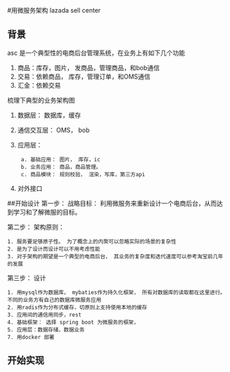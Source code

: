 #用微服务架构 lazada sell center

## 背景

asc 是一个典型性的电商后台管理系统，在业务上有如下几个功能

1. 商品：库存，图片， 发商品，管理商品，和bob通信
2. 交易：依赖商品， 库存，管理订单，和OMS通信
3. 汇金：依赖交易


梳理下典型的业务架构图

1. 数据层： 数据库，缓存
2. 通信交互层： OMS， bob
3. 应用层：

		a. 基础应用： 图片， 库存，ic
		b. 业务应用： 商品，商品管理。
		c. 商品模块： 规则校验， 渲染，写库，第三方api
4. 对外接口


##开始设计
第一步： 战略目标：  利用微服务来重新设计一个电商后台，从而达到学习和了解微服的目标。

第二步： 架构原则：
  
	1. 服务要足够原子性。 为了概念上的内聚可以忽略实际的场景的复杂性
	2. 是为了设计而设计可以不用考虑性能
	3. 对于架构的期望是一个典型的电商后台， 其业务的复杂度和迭代速度可以参考淘宝前几年的发展

第三步： 设计

	1. 用mysql作为数据库， mybaties作为持久化框架， 所有对数据库的读取都在这里进行。不同的业务方有自己的数据库微服务应用
	2. 用radis作为分布式缓存，切原则上支持使用本地的缓存
	3. 应用间的通信用同步，rest
	4. 基础框架： 选择 spring boot 为微服务的框架， 
	5. 应用层：数据存储，数据业务
	7. 用docker 部署

## 开始实现  

